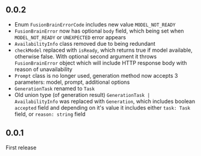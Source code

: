 ## 0.0.2

- Enum `FusionBrainErrorCode` includes new value `MODEL_NOT_READY`
- `FusionBrainError` now has optional `body` field, which being set when `MODEL_NOT_READY` or `UNEXPECTED` error appears
- `AvailabilityInfo` class removed due to being redundant
- `checkModel` replaced with `isReady`, which returns true if model available, otherwise false. With optional second argument it throws `FusionBrainError` object which will include HTTP response body with reason of unavailability
- `Prompt` class is no longer used, generation method now accepts 3 parameters: model, prompt, additional options
- `GenerationTask` renamed to `Task`
- Old union type (of generation result) `GenerationTask | AvailabilityInfo` was replaced with `Generation`, which includes boolean `accepted` field and depending on it's value it includes either `task: Task` field, or `reason: string` field 


## 0.0.1

First release